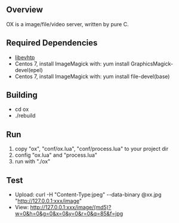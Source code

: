 ## Overview
OX is a image/file/video server, written by pure C.

## Required Dependencies
* [libevhtp](https://github.com/ellzey/libevhtp/)
* Centos 7, install ImageMagick with: yum install GraphicsMagick-devel(epel)
* Centos 7, install ImageMagick with: yum install file-devel(base)

## Building
* cd ox
* ./rebuild

## Run
1. copy "ox", "conf/ox.lua", "conf/process.lua" to your project dir
2. config "ox.lua" and "process.lua"
3. run with "./ox"

## Test
* Upload: curl -H "Content-Type:jpeg" --data-binary @xx.jpg "http://127.0.0.1:xxx/image"
* View: http://127.0.0.1:xxx/image/(md5)?w=0&h=0&g=0&x=0&y=0&r=0&q=85&f=jpg
